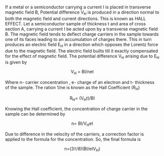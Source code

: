 If a metal or a semiconductor carrying a current I is placed in transverse magnetic field B, Potential difference V<sub>H</sub> is produced in a direction normal to both the magnetic field and current directions. This is known as HALL EFFECT. Let a semiconductor sample of thickness t and area of cross section A, carrying a current I be acted upon by a transverse magnetic field B. The magnetic field tends to deflect charge carriers in the sample towards one of its faces leading to an accumulation of charges there. This in turn produces an electric field E<sub>H</sub> in a direction which opposes the Lorentz force due to the magnetic field. The electric field builts till it exactly compensated for the effect of magnetic field. The potential difference V<sub>H</sub> arising due to E<sub>H</sub> is given by

<center>

V<sub>H</sub> = BI/net

</center>

Where n- carrier concentration , e- charge of an electron and t- thickness of the sample. The ration 1/ne is known as the Hall Coefficient (R<sub>H</sub>)

<center>

R<sub>H</sub>= (V<sub>H</sub>t)/BI

</center>

Knowing the Hall coefficient, the concentration of charge carrier in the sample can be determined by

<center>

n= BI/V<sub>H</sub>et

</center>

Due to difference in the velocity of the carriers, a correction factor is applied
to the formula for the concentration. So, the final formula is

<center>

n=(3⫪/8)(BI/etV<sub>H</sub>)

</center>
